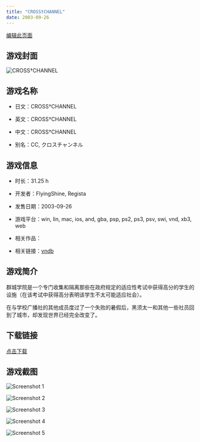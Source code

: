 ```yaml
---
title: "CROSS†CHANNEL"
date: 2003-09-26
---
```

[编辑此页面](https://github.com/ACG-3/ADV3-source/blob/main/source/_posts/CROSS%E2%80%A0CHANNEL.md)

## 游戏封面

![CROSS†CHANNEL](https%3A//pan.timero.xyz/onedrive/img_lib_001/CROSS%E2%80%A0CHANNEL_cover.avif)


## 游戏名称

- 日文：CROSS†CHANNEL
- 英文：CROSS†CHANNEL
- 中文：CROSS†CHANNEL

- 别名：CC, クロスチャンネル


## 游戏信息

- 时长：31.25 h
- 开发者：FlyingShine, Regista
- 发售日期：2003-09-26
- 游戏平台：win, lin, mac, ios, and, gba, psp, ps2, ps3, psv, swi, vnd, xb3, web
- 相关作品：

- 相关链接：[vndb](https://vndb.org/v66)


## 游戏简介

群城学院是一个专门收集和隔离那些在政府规定的适应性考试中获得高分的学生的设施（在该考试中获得高分表明该学生不太可能适应社会）。

在与学校广播社的其他成员度过了一个失败的暑假后，黑须太一和其他一些社员回到了城市，却发现世界已经完全改变了。




## 下载链接

[点击下载](https://pan.timero.xyz/onedrive/adv_lib_001/CROSS%E2%80%A0CHANNEL)


## 游戏截图


![Screenshot 1](https%3A//pan.timero.xyz/onedrive/img_lib_001/CROSS%E2%80%A0CHANNEL_Screenshot_1.avif)

![Screenshot 2](https%3A//pan.timero.xyz/onedrive/img_lib_001/CROSS%E2%80%A0CHANNEL_Screenshot_2.avif)

![Screenshot 3](https%3A//pan.timero.xyz/onedrive/img_lib_001/CROSS%E2%80%A0CHANNEL_Screenshot_3.avif)

![Screenshot 4](https%3A//pan.timero.xyz/onedrive/img_lib_001/CROSS%E2%80%A0CHANNEL_Screenshot_4.avif)

![Screenshot 5](https%3A//pan.timero.xyz/onedrive/img_lib_001/CROSS%E2%80%A0CHANNEL_Screenshot_5.avif)

